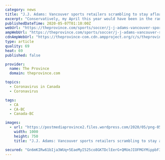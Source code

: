 ```yaml
---
category: news
title: "J.J. Adams: Vancouver sports retailers scrambling to stay afloat in COVID-19 storm"
excerpt: "Conservatively, my April this year would have been in the range between $130,000 to $150,000 (in total sales). I’ve had a dozen online sales this month.” — Steve Quinn, Abbies"
publishedDateTime: 2020-05-07T01:10:00Z
webUrl: "https://theprovince.com/sports/soccer/j-j-adams-vancouver-sports-retailers-scrambling-to-stay-afloat-in-covid-19-storm"
ampWebUrl: "https://theprovince.com/sports/soccer/j-j-adams-vancouver-sports-retailers-scrambling-to-stay-afloat-in-covid-19-storm/amp"
cdnAmpWebUrl: "https://theprovince-com.cdn.ampproject.org/c/s/theprovince.com/sports/soccer/j-j-adams-vancouver-sports-retailers-scrambling-to-stay-afloat-in-covid-19-storm/amp"
type: article
quality: 69
heat: 69
published: false

provider:
  name: The Province
  domain: theprovince.com

topics:
  - Coronavirus in Canada
  - Coronavirus

tags:
  - CA
  - CA-BC
  - Canada-BC

images:
  - url: "https://postmediaprovince2.files.wordpress.com/2020/05/png-0506n-sportsstore-068.jpg"
    width: 1000
    height: 750
    title: "J.J. Adams: Vancouver sports retailers scrambling to stay afloat in COVID-19 storm"

secured: "Gn6mKIRw61bIja3WUq+5EaeMyI525co8GKTDclEerG+QMUeJIOFMGYMippbF3zYFpEstCvAYe60uwuzQIpBIBegUH9QmJiZLhjeTpo1/OC0XZnNVyAEWngM8iFUFy6i5jHgdxH3QjNxc+c65M3CDCIsvJlMH3qn4AKwykJARrOFaYWNqnqRdbUO/QkkYWqOKvCnJ0M36FrUU8hGvlEceMVLeeEurSmqYLShzb3O2f7sLQy8asNxXN/2IaNAcKr5MMCLj935PLwCuEgMgECKTtNk57/pgJbAJJ+EybccsJ6CrRRmOwmOQylWA6LtHWRM3;Op03Rxcae9uot7ll2wI9bQ=="
---
```


